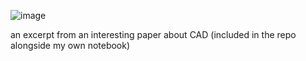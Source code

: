 ![image](https://github.com/user-attachments/assets/a658ce76-1033-415d-b4cc-db538fbac6a3)


an excerpt from an interesting paper about CAD (included in the repo alongside my own notebook)
